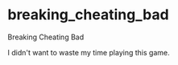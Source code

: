 breaking_cheating_bad
=====================

Breaking Cheating Bad

I didn't want to waste my time playing this game.
